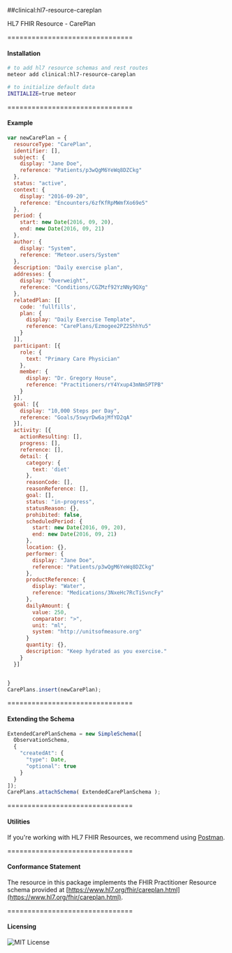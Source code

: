 ##clinical:hl7-resource-careplan

HL7 FHIR Resource - CarePlan

===============================
#### Installation  

````bash
# to add hl7 resource schemas and rest routes
meteor add clinical:hl7-resource-careplan

# to initialize default data
INITIALIZE=true meteor
````

===============================
#### Example   

```js
var newCarePlan = {
  resourceType: "CarePlan",
  identifier: [],
  subject: {
    display: "Jane Doe",
    reference: "Patients/p3wQgM6YeWq8DZCkg"
  },
  status: "active",
  context: {
    display: "2016-09-20",
    reference: "Encounters/6zfKfRpMWmfXo69e5"
  },
  period: {
    start: new Date(2016, 09, 20),
    end: new Date(2016, 09, 21)
  },
  author: {
    display: "System",
    reference: "Meteor.users/System"
  },
  description: "Daily exercise plan",
  addresses: {
    display: "Overweight",
    reference: "Conditions/CGZMzf92YzNNy9QXg"
  },
  relatedPlan: [[
    code: 'fullfills',
    plan: {
      display: "Daily Exercise Template",
      reference: "CarePlans/Ezmogee2PZ2ShhYu5"
    }
  ]],
  participant: [{
    role: {
      text: "Primary Care Physician"
    },
    member: {
      display: "Dr. Gregory House",
      reference: "Practitioners/rY4Yxup43mNm5PTPB"
    }
  }],
  goal: [{
    display: "10,000 Steps per Day",
    reference: "Goals/5swyrDw6ajMfYD2qA"    
  }],
  activity: [{
    actionResulting: [],
    progress: [],
    reference: [],
    detail: {
      category: {
        text: 'diet'
      },
      reasonCode: [],
      reasonReference: [],
      goal: [],
      status: "in-progress",
      statusReason: {},
      prohibited: false,
      scheduledPeriod: {
        start: new Date(2016, 09, 20),
        end: new Date(2016, 09, 21)
      },
      location: {},
      performer: {
        display: "Jane Doe",
        reference: "Patients/p3wQgM6YeWq8DZCkg"
      },
      productReference: {
        display: "Water",
        reference: "Medications/3NxeHc7RcTiSvncFy"
      },
      dailyAmount: {
        value: 250,
        comparator: ">",
        unit: "ml",
        system: "http://unitsofmeasure.org"
      }
      quantity: {},
      description: "Keep hydrated as you exercise."
    }
  }]


}
CarePlans.insert(newCarePlan);
```

===============================
#### Extending the Schema

```js
ExtendedCarePlanSchema = new SimpleSchema([
  ObservationSchema,
  {
    "createdAt": {
      "type": Date,
      "optional": true
    }
  }
]);
CarePlans.attachSchema( ExtendedCarePlanSchema );
```

===============================
#### Utilities  

If you're working with HL7 FHIR Resources, we recommend using [Postman](https://chrome.google.com/webstore/detail/postman/fhbjgbiflinjbdggehcddcbncdddomop?hl=en).

===============================
#### Conformance Statement  

The resource in this package implements the FHIR Practitioner Resource schema provided at  [https://www.hl7.org/fhir/careplan.html](https://www.hl7.org/fhir/careplan.html).  

===============================
#### Licensing  

![MIT License](https://img.shields.io/badge/license-MIT-blue.svg)
